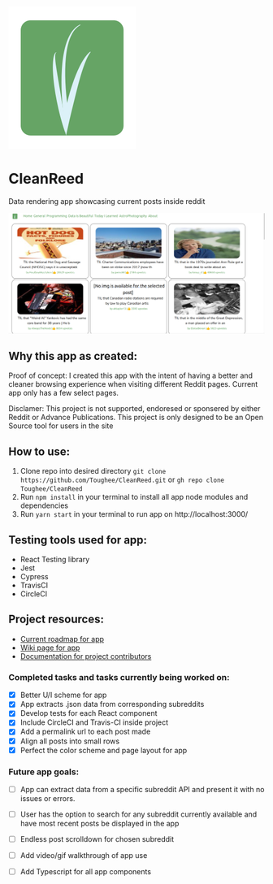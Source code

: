 ![App logo](./src/img/CleanReed.svg)

# CleanReed

Data rendering app showcasing current posts inside reddit

![Splash page](./public/img/CleanReed_splashpage.png)

## Why this app as created: 

Proof of concept: I created this app with the intent of having a better and cleaner browsing experience when visiting different Reddit pages. Current app only has a few select pages.

Disclamer: This project is not supported, endoresed or sponsered by either Reddit or Advance Publications. This project is only designed to be an Open Source tool for users in the site

## How to use:

1. Clone repo into desired directory ```git clone https://github.com/Toughee/CleanReed.git``` or ```gh repo clone Toughee/CleanReed```
2. Run ```npm install``` in your terminal to install all app node modules and dependencies
3. Run ```yarn start``` in your terminal to run app on http://localhost:3000/

## Testing tools used for app:

- React Testing library
- Jest
- Cypress
- TravisCI
- CircleCI

## Project resources:

- [Current roadmap for app](https://github.com/Toughee/CleanReed/projects/1)
- [Wiki page for app](https://github.com/Toughee/CleanReed/wiki)
- [Documentation for project contributors](https://github.com/Toughee/CleanReed/tree/main/docs)


### Completed tasks and tasks currently being worked on:

- [x] Better U/I scheme for app
- [x] App extracts .json data from corresponding subreddits
- [x] Develop tests for each React component
- [x] Include CircleCI and Travis-CI inside project
- [x] Add a permalink url to each post made
- [x] Align all posts into small rows
- [x] Perfect the color scheme and page layout for app 

### Future app goals:

- [ ] App can extract data from a specific subreddit API and present it with no issues or errors.
- [ ] User has the option to search for any subreddit currently available and have most recent posts be displayed in the app 
- [ ] Endless post scrolldown for chosen subreddit
- [ ] Add video/gif walkthrough of app use
- [ ] Add Typescript for all app components


